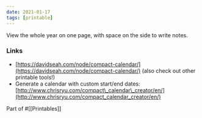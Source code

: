 ```yaml
---
date: 2021-01-17
tags: [printable]
---
```


View the whole year on one page, with space on the side to write notes. 

### Links
- [https://davidseah.com/node/compact-calendar/](https://davidseah.com/node/compact-calendar/) (also check out other printable tools!)
- Generate a calendar with custom start/end dates: [http://www.chrisryu.com/compact\_calendar\_creator/en/](http://www.chrisryu.com/compact_calendar_creator/en/)

Part of #[[Printables]]
